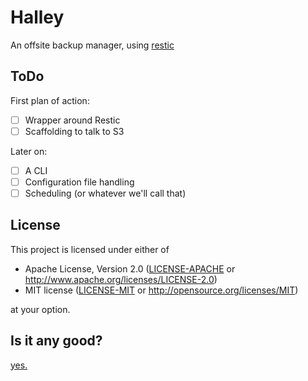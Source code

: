 # Halley

An offsite backup manager, using [restic](https://restic.net/)

## ToDo

First plan of action:

* [ ] Wrapper around Restic
* [ ] Scaffolding to talk to S3

Later on:
* [ ] A CLI
* [ ] Configuration file handling
* [ ] Scheduling (or whatever we'll call that)

## License

This project is licensed under either of

 * Apache License, Version 2.0 ([LICENSE-APACHE](LICENSE-APACHE) or http://www.apache.org/licenses/LICENSE-2.0)
 * MIT license ([LICENSE-MIT](LICENSE-MIT) or http://opensource.org/licenses/MIT)

at your option.

## Is it any good?

[yes.](https://news.ycombinator.com/item?id=3067434)
